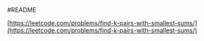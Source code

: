 #README

[https://leetcode.com/problems/find-k-pairs-with-smallest-sums/](https://leetcode.com/problems/find-k-pairs-with-smallest-sums/)
